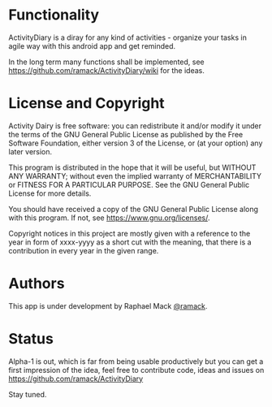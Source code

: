 # Functionality
ActivityDiary is a diray for any kind of activities - organize your tasks in agile way with this android app and get reminded.

In the long term many functions shall be implemented, see https://github.com/ramack/ActivityDiary/wiki for the ideas.

# License and Copyright
Activity Dairy is free software: you can redistribute it and/or modify it under the terms of the GNU General Public License as published by the Free Software Foundation, either version 3 of the License, or (at your option) any later version.

This program is distributed in the hope that it will be useful, but WITHOUT ANY WARRANTY; without even the implied warranty of MERCHANTABILITY or FITNESS FOR A PARTICULAR PURPOSE.  See the GNU General Public License for more details.

You should have received a copy of the GNU General Public License along with this program. If not, see <https://www.gnu.org/licenses/>.

Copyright notices in this project are mostly given with a reference to the year in form of xxxx-yyyy as a short cut with the meaning, that there is a contribution in every year in the given range.

# Authors
This app is under development by Raphael Mack [@ramack](https://github.com/ramack).

# Status
Alpha-1 is out, which is far from being usable productively but you can get a first impression of the idea, feel free to contribute code, ideas and issues on https://github.com/ramack/ActivityDiary

Stay tuned.
